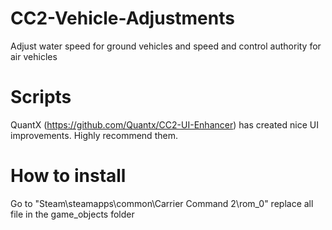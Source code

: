 # CC2-Vehicle-Adjustments
Adjust water speed for ground vehicles and speed and control authority for air vehicles

# Scripts
QuantX (https://github.com/Quantx/CC2-UI-Enhancer) has created nice UI improvements.
Highly recommend them.

# How to install
Go to "Steam\steamapps\common\Carrier Command 2\rom_0"
replace all file in the game_objects folder